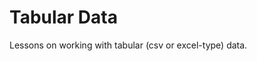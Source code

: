 # Tabular Data

Lessons on working with tabular (csv or excel-type) data.

```{tableofcontents}
```
